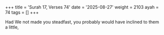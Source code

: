 +++
title = 'Surah 17, Verses 74'
date = '2025-08-27'
weight = 2103
ayah = 74
tags = []
+++

Had We not made you steadfast, you probably would have inclined to them a little,